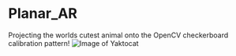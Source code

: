 # Planar_AR

Projecting the worlds cutest animal onto the OpenCV checkerboard calibration pattern!
![Image of Yaktocat](https://octodex.github.com/images/yaktocat.png)
